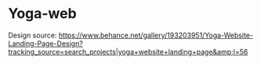 # Yoga-web
Design source: https://www.behance.net/gallery/193203951/Yoga-Website-Landing-Page-Design?tracking_source=search_projects|yoga+website+landing+page&amp;l=56
